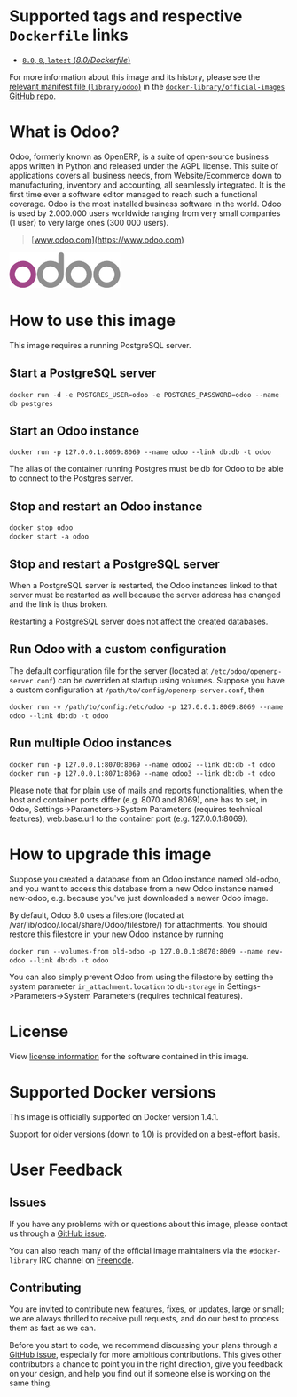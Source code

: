 # Supported tags and respective `Dockerfile` links

- [`8.0`, `8`, `latest` (*8.0/Dockerfile*)](https://github.com/odoo/docker/blob/3a6e42c7a7698196dd42dc7c4b5782ab50885f89/8.0/Dockerfile)

For more information about this image and its history, please see the [relevant
manifest file
(`library/odoo`)](https://github.com/docker-library/official-images/blob/master/library/odoo)
in the [`docker-library/official-images` GitHub
repo](https://github.com/docker-library/official-images).

# What is Odoo?

Odoo, formerly known as OpenERP, is a suite of open-source business apps 
written in Python and released under the AGPL license. This suite of 
applications covers all business needs, from Website/Ecommerce down to 
manufacturing, inventory and accounting, all seamlessly integrated. It is the 
first time ever a software editor managed to reach such a functional coverage. 
Odoo is the most installed business software in the world. Odoo is used by 
2.000.000 users worldwide ranging from very small companies (1 user) to very 
large ones (300 000 users). 

> [www.odoo.com](https://www.odoo.com)

![logo](https://raw.githubusercontent.com/docker-library/docs/master/odoo/logo.png)

# How to use this image

This image requires a running PostgreSQL server. 

## Start a PostgreSQL server

	docker run -d -e POSTGRES_USER=odoo -e POSTGRES_PASSWORD=odoo --name db postgres

## Start an Odoo instance

	docker run -p 127.0.0.1:8069:8069 --name odoo --link db:db -t odoo

The alias of the container running Postgres must be db for Odoo to be able
to connect to the Postgres server.

## Stop and restart an Odoo instance
	
	docker stop odoo
	docker start -a odoo

## Stop and restart a PostgreSQL server
When a PostgreSQL server is restarted, the Odoo instances 
linked to that server must be restarted as well because the server address has 
changed and the link is thus broken. 

Restarting a PostgreSQL server does not affect the created databases.

## Run Odoo with a custom configuration

The default configuration file for the server (located at `/etc/odoo/openerp-server.conf`)
can be overriden at startup using volumes. Suppose you have a custom configuration
at `/path/to/config/openerp-server.conf`, then

	docker run -v /path/to/config:/etc/odoo -p 127.0.0.1:8069:8069 --name odoo --link db:db -t odoo

## Run multiple Odoo instances
	
	docker run -p 127.0.0.1:8070:8069 --name odoo2 --link db:db -t odoo
	docker run -p 127.0.0.1:8071:8069 --name odoo3 --link db:db -t odoo

Please note that for plain use of mails and reports functionalities, when the 
host and container ports differ (e.g. 8070 and 8069), one has to set, 
in Odoo, Settings->Parameters->System Parameters (requires technical features), 
web.base.url to the container port (e.g. 127.0.0.1:8069).

# How to upgrade this image
Suppose you created a database from an Odoo instance named old-odoo, and you 
want to access this database from a new Odoo instance named new-odoo, e.g. 
because you've just downloaded a newer Odoo image.

By default, Odoo 8.0 uses a filestore (located at /var/lib/odoo/.local/share/Odoo/filestore/) 
for attachments. You should restore this filestore in your new Odoo instance by
running

	docker run --volumes-from old-odoo -p 127.0.0.1:8070:8069 --name new-odoo --link db:db -t odoo

You can also simply prevent Odoo from using the filestore by setting the system
parameter `ir_attachment.location` to `db-storage` in Settings->Parameters->System 
Parameters (requires technical features).

# License

View [license information](https://raw.githubusercontent.com/odoo/odoo/8.0/LICENSE)
for the software contained in this image.

# Supported Docker versions

This image is officially supported on Docker version 1.4.1.

Support for older versions (down to 1.0) is provided on a best-effort basis.

# User Feedback

## Issues

If you have any problems with or questions about this image, please contact us
 through a [GitHub issue](https://github.com/odoo/docker/issues).

You can also reach many of the official image maintainers via the
`#docker-library` IRC channel on [Freenode](https://freenode.net).

## Contributing

You are invited to contribute new features, fixes, or updates, large or small;
we are always thrilled to receive pull requests, and do our best to process them
as fast as we can.

Before you start to code, we recommend discussing your plans 
through a [GitHub issue](https://github.com/odoo/docker/issues), especially for more ambitious
contributions. This gives other contributors a chance to point you in the right
direction, give you feedback on your design, and help you find out if someone
else is working on the same thing.
